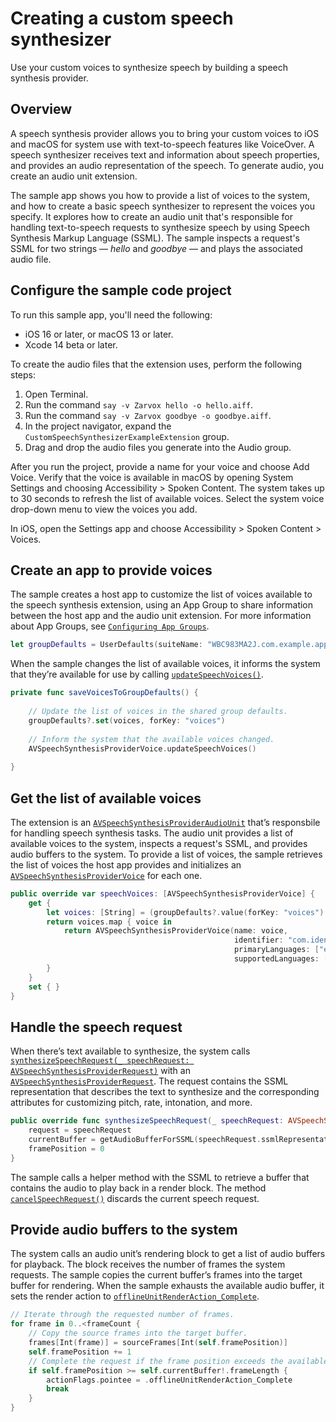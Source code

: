 # Creating a custom speech synthesizer
Use your custom voices to synthesize speech by building a speech synthesis provider.


## Overview
A speech synthesis provider allows you to bring your custom voices to iOS and macOS for system use with text-to-speech features like VoiceOver. A speech synthesizer receives text and information about speech properties, and provides an audio representation of the speech. To generate audio, you create an audio unit extension.

The sample app shows you how to provide a list of voices to the system, and how to create a basic speech synthesizer to represent the voices you specify. It explores how to create an audio unit that's responsible for handling text-to-speech requests to synthesize speech by using Speech Synthesis Markup Language (SSML). The sample inspects a request's SSML for two strings — *hello* and *goodbye* — and plays the associated audio file.

## Configure the sample code project
To run this sample app, you'll need the following:

- iOS 16 or later, or macOS 13 or later.
- Xcode 14 beta or later. 

To create the audio files that the extension uses, perform the following steps:
1. Open Terminal.
2. Run the command `say -v Zarvox hello -o hello.aiff`.
3. Run the command `say -v Zarvox goodbye -o goodbye.aiff`.
4. In the project navigator, expand the `CustomSpeechSynthesizerExampleExtension` group.
5. Drag and drop the audio files you generate into the Audio group.

After you run the project, provide a name for your voice and choose Add Voice. Verify that the voice is available in macOS by opening System Settings and choosing Accessibility > Spoken Content. The system takes up to 30 seconds to refresh the list of available voices. Select the system voice drop-down menu to view the voices you add. 

In iOS, open the Settings app and choose Accessibility > Spoken Content > Voices.

## Create an app to provide voices
The sample creates a host app to customize the list of voices available to the speech synthesis extension, using an App Group to share information between the host app and the audio unit extension. For more information about App Groups, see [`Configuring App Groups`][1].

``` swift
let groupDefaults = UserDefaults(suiteName: "WBC983MA2J.com.example.apple.samplecode.CustomSpeechSynthesizerExample")
```

When the sample changes the list of available voices, it informs the system that they’re available for use by calling [`updateSpeechVoices()`][2].

``` swift
private func saveVoicesToGroupDefaults() {
    
    // Update the list of voices in the shared group defaults.
    groupDefaults?.set(voices, forKey: "voices")
    
    // Inform the system that the available voices changed.
    AVSpeechSynthesisProviderVoice.updateSpeechVoices()
    
}
```


## Get the list of available voices
The extension is an [`AVSpeechSynthesisProviderAudioUnit`][3] that’s responsbile for handling speech synthesis tasks. The audio unit provides a list of available voices to the system, inspects a request's SSML, and provides audio buffers to the system. To provide a list of voices, the sample retrieves the list of voices the host app provides and initializes an [`AVSpeechSynthesisProviderVoice`][4] for each one.

``` swift
public override var speechVoices: [AVSpeechSynthesisProviderVoice] {
    get {
        let voices: [String] = (groupDefaults?.value(forKey: "voices") as? [String]) ?? []
        return voices.map { voice in
            return AVSpeechSynthesisProviderVoice(name: voice,
                                                  identifier: "com.identifier.\(voice)",
                                                  primaryLanguages: ["en-US"],
                                                  supportedLanguages: ["en-US"])
        }
    }
    set { }
}
```

## Handle the speech request
When there’s text available to synthesize, the system calls [`synthesizeSpeechRequest(_ speechRequest: AVSpeechSynthesisProviderRequest)`][5] with an [`AVSpeechSynthesisProviderRequest`][6]. The request contains the SSML representation that describes the text to synthesize and the corresponding attributes for customizing pitch, rate, intonation, and more. 

``` swift
public override func synthesizeSpeechRequest(_ speechRequest: AVSpeechSynthesisProviderRequest) {
    request = speechRequest
    currentBuffer = getAudioBufferForSSML(speechRequest.ssmlRepresentation)
    framePosition = 0
}
```

The sample calls a helper method with the SSML to retrieve a buffer that contains the audio to play back in a render block. The method [`cancelSpeechRequest()`][7] discards the current speech request.


## Provide audio buffers to the system
The system calls an audio unit’s rendering block to get a list of audio buffers for playback. The block receives the number of frames the system requests. The sample copies the current buffer’s frames into the target buffer for rendering. When the sample exhausts the available audio buffer, it sets the render action to [`offlineUnitRenderAction_Complete`][8].

``` swift
// Iterate through the requested number of frames.
for frame in 0..<frameCount {
    // Copy the source frames into the target buffer.
    frames[Int(frame)] = sourceFrames[Int(self.framePosition)]
    self.framePosition += 1
    // Complete the request if the frame position exceeds the available buffer.
    if self.framePosition >= self.currentBuffer!.frameLength {
        actionFlags.pointee = .offlineUnitRenderAction_Complete
        break
    }
}
```

[1]: https://developer.apple.com/documentation/xcode/configuring-app-groups
[2]: https://developer.apple.com/documentation/avfaudio/avspeechsynthesisprovidervoice/3929344-updatespeechvoices 
[3]: https://developer.apple.com/documentation/avfaudio/avspeechsynthesisprovideraudiounit
[4]: https://developer.apple.com/documentation/avfaudio/avspeechsynthesisprovidervoice
[5]: https://developer.apple.com/documentation/avfaudio/avspeechsynthesisprovideraudiounit/3566314-synthesizespeechrequest
[6]: https://developer.apple.com/documentation/avfaudio/avspeechsynthesisproviderrequest
[7]: https://developer.apple.com/documentation/avfaudio/avspeechsynthesisprovideraudiounit/3566311-cancelspeechrequest
[8]: https://developer.apple.com/documentation/audiotoolbox/audiounitrenderactionflags/1438467-offlineunitrenderaction_complete
